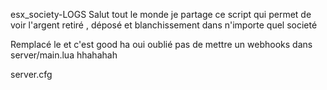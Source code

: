 esx_society-LOGS
Salut tout le monde je partage ce script qui permet de voir l'argent retiré , déposé et blanchissement dans n'importe quel societé

Remplacé le et c'est good ha oui oublié pas de mettre un webhooks dans server/main.lua hhahahah

server.cfg
